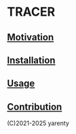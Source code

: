 # TRACER


## [Motivation](0_motivation.md)

## [Installation](1_install.md)

## [Usage](2_usage.md)

## [Contribution](9_contrib.md)




(C)2021-2025 yarenty
